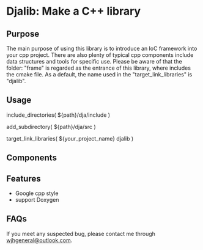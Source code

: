 # Djalib: Make a C++ library

## Purpose
The main purpose of using this library is to introduce an IoC framework into your cpp project.
There are also plenty of typical cpp components include data structures and tools for specific use.
Please be aware of that the folder: "frame" is regarded as the entrance of this library, where includes the cmake file.
As a default, the name used in the "target_link_libraries" is "djalib".

## Usage
include_directories( ${path}/dja/include )

add_subdirectory( ${path}/dja/src )

target_link_libraries( ${your_project_name} djalib )

## Components

## Features
- Google cpp style
- support Doxygen

## FAQs
If you meet any suspected bug, please contact me through <wjhgeneral@outlook.com>.